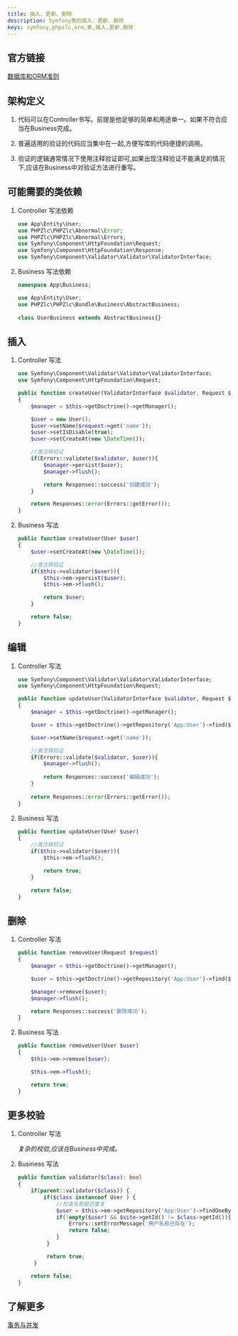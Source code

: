 ```yaml
---
title: 插入、更新、删除
description: Symfony表的插入、更新、删除
keys: symfony,phpzlc,orm,表,插入,更新,删除
---
```


## 官方链接

[数据库和ORM准则](https://symfony.com/doc/4.4/doctrine.html)

## 架构定义

1. 代码可以在Controller书写。前提是他足够的简单和用途单一。如果不符合应当在Business完成。

2. 普遍适用的验证的代码应当集中在一起,方便写库的代码便捷的调用。

3. 验证的逻辑通常情况下使用注释验证即可,如果出现注释验证不能满足的情况下,应该在Business中对验证方法进行重写。

## 可能需要的类依赖

1. Controller 写法依赖

    ```php
    use App\Entity\User;
    use PHPZlc\PHPZlc\Abnormal\Error;
    use PHPZlc\PHPZlc\Abnormal\Errors;
    use Symfony\Component\HttpFoundation\Request;
    use Symfony\Component\HttpFoundation\Response;
    use Symfony\Component\Validator\Validator\ValidatorInterface;
    ```

2. Business 写法依赖

    ```php
    namespace App\Business;
   
    use App\Entity\User;
    use PHPZlc\PHPZlc\Bundle\Business\AbstractBusiness;
        
    class UserBusiness extends AbstractBusiness{}
    ```

## 插入

1. Controller 写法

    ```php
    use Symfony\Component\Validator\Validator\ValidatorInterface;
    use Symfony\Component\HttpFoundation\Request;
    
    public function createUser(ValidatorInterface $validator, Request $request)
    {
        $manager = $this->getDoctrine()->getManager();

        $user = new User();
        $user->setName($request->get('name'));
        $user->setIsDisable(true);
        $user->setCreateAt(new \DateTime());

        //类注释验证
        if(Errors::validate($validator, $user)){
            $manager->persist($user);
            $manager->flush();

            return Responses::success('创建成功');
        }

        return Responses::error(Errors::getError());
    }
    ```

2. Business 写法

    ```php
    public function createUser(User $user)
    {
        $user->setCreateAt(new \DateTime());

        //类注释验证
        if($this->validator($user)){
            $this->em->persist($user);
            $this->em->flush();

            return $user;
        }

        return false;
    }
    ```

## 编辑

1. Controller 写法

    ```php
    use Symfony\Component\Validator\Validator\ValidatorInterface;
    use Symfony\Component\HttpFoundation\Request;
    
    public function updateUser(ValidatorInterface $validator, Request $request)
    {
        $manager = $this->getDoctrine()->getManager();

        $user = $this->getDoctrine()->getRepository('App:User')->find($request->get('id'));

        $user->setName($request->get('name'));

        //类注释验证
        if(Errors::validate($validator, $user)){
            $manager->flush();
            
            return Responses::success('编辑成功');
        }
        
        return Responses::error(Errors::getError());
    }
    ```

2. Business 写法

    ```php
    public function updateUser(User $user)
    {
        //类注释验证
        if($this->validator($user)){
            $this->em->flush();

            return true;
        }

        return false;
    }
    ```   

## 删除

1. Controller 写法

    ```php
    public function removeUser(Request $request)
    {
        $manager = $this->getDoctrine()->getManager();

        $user = $this->getDoctrine()->getRepository('App:User')->find($request->get('id'));

        $manager->remove($user);
        $manager->flush();

        return Responses::success('删除成功');
    }
    ```

2. Business 写法

    ```php
    public function removeUser(User $user)
    {
        $this->em->remove($user);

        $this->em->flush();

        return true;
    }
    ```
   
## 更多校验

1. Controller 写法

    _复杂的校验,应该在Business中完成。_

2. Business 写法

    ```php
    public function validator($class): bool
    {
        if(parent::validator($class)) {
            if($class instanceof User ) {
                //检查名称是否重复
                $user = $this->em->getRepository('App:User')->findOneBy(['name' => $class->getName()]);
                if(!empty($user) && $site->getId() != $class->getId()){
                    Errors::setErrorMessage('用户名称已存在');
                    return false;
                }
             }

             return true;
         }

        return false;
    }
    ```
   
## 了解更多

[事务与并发](https://www.doctrine-project.org/projects/doctrine-orm/en/2.7/reference/transactions-and-concurrency.html#transactions-and-concurrency)
